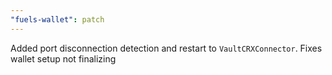 ```yaml
---
"fuels-wallet": patch
---
```


Added port disconnection detection and restart to `VaultCRXConnector`. Fixes wallet setup not finalizing
